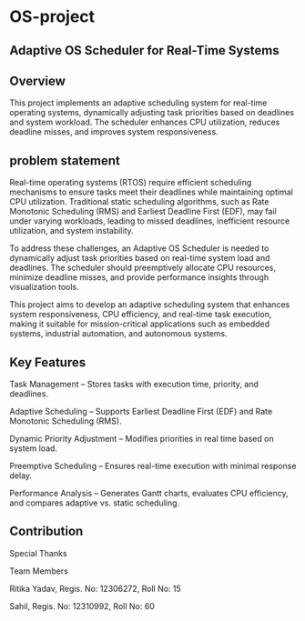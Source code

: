 # OS-project

## Adaptive OS Scheduler for Real-Time Systems

## Overview
This project implements an adaptive scheduling system for real-time operating systems, dynamically adjusting task priorities based on deadlines and system workload. The scheduler enhances CPU utilization, reduces deadline misses, and improves system responsiveness.

## problem statement 
Real-time operating systems (RTOS) require efficient scheduling mechanisms to ensure tasks meet their deadlines while maintaining optimal CPU utilization. Traditional static scheduling algorithms, such as Rate Monotonic Scheduling (RMS) and Earliest Deadline First (EDF), may fail under varying workloads, leading to missed deadlines, inefficient resource utilization, and system instability.

To address these challenges, an Adaptive OS Scheduler is needed to dynamically adjust task priorities based on real-time system load and deadlines. The scheduler should preemptively allocate CPU resources, minimize deadline misses, and provide performance insights through visualization tools.

This project aims to develop an adaptive scheduling system that enhances system responsiveness, CPU efficiency, and real-time task execution, making it suitable for mission-critical applications such as embedded systems, industrial automation, and autonomous systems.


## Key Features
Task Management – Stores tasks with execution time, priority, and deadlines.

Adaptive Scheduling – Supports Earliest Deadline First (EDF) and Rate Monotonic Scheduling (RMS).

Dynamic Priority Adjustment – Modifies priorities in real time based on system load.

Preemptive Scheduling – Ensures real-time execution with minimal response delay.

Performance Analysis – Generates Gantt charts, evaluates CPU efficiency, and compares adaptive vs. static scheduling.

## Contribution 

Special Thanks

Team Members

Ritika Yadav, Regis. No: 12306272, Roll No: 15

Sahil, Regis. No: 12310992, Roll No: 60
